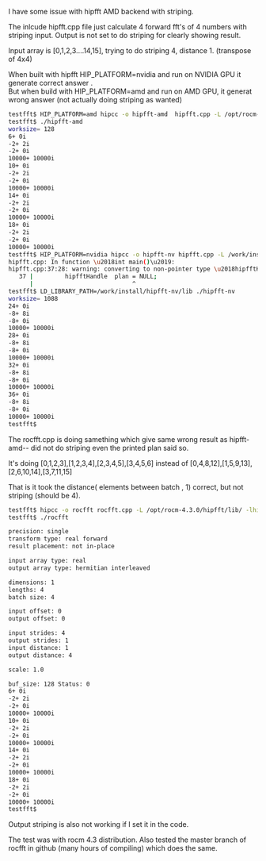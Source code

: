 I have some issue with hipfft AMD backend with striping.

The inlcude hipfft.cpp file just calculate 4 forward fft's of 4 numbers with striping input. Output is not set to do striping for clearly showing result.

Input array is [0,1,2,3....14,15], trying to do striping 4, distance 1. (transpose of 4x4)

When built with hipfft HIP_PLATFORM=nvidia and run on NVIDIA GPU it generate correct answer .  
But when build with HIP_PLATFORM=amd and run on AMD GPU, it generat wrong answer (not actually doing striping as wanted)

``` bash
testfft$ HIP_PLATFORM=amd hipcc -o hipfft-amd  hipfft.cpp -L /opt/rocm-4.3.0/hipfft/lib/ -lhipfft -I /opt/rocm-4.3.0/hipfft/include
testfft$ ./hipfft-amd
worksize= 128
6+ 0i 
-2+ 2i 
-2+ 0i 
10000+ 10000i 
10+ 0i 
-2+ 2i 
-2+ 0i 
10000+ 10000i 
14+ 0i 
-2+ 2i 
-2+ 0i 
10000+ 10000i 
18+ 0i 
-2+ 2i 
-2+ 0i 
10000+ 10000i 
testfft$ HIP_PLATFORM=nvidia hipcc -o hipfft-nv hipfft.cpp -L /work/install/hipfft-nv/lib/ -lhipfft -I /work/hipfft-nv/include/ -I /opt/rocm/hip/include
hipfft.cpp: In function \u2018int main()\u2019:
hipfft.cpp:37:28: warning: converting to non-pointer type \u2018hipfftHandle\u2019 {aka \u2018int\u2019} from NULL [-Wconversion-null]
   37 |         hipfftHandle  plan = NULL;
      |                            ^
testfft$ LD_LIBRARY_PATH=/work/install/hipfft-nv/lib ./hipfft-nv 
worksize= 1088
24+ 0i 
-8+ 8i 
-8+ 0i 
10000+ 10000i 
28+ 0i 
-8+ 8i 
-8+ 0i 
10000+ 10000i 
32+ 0i 
-8+ 8i 
-8+ 0i 
10000+ 10000i 
36+ 0i 
-8+ 8i 
-8+ 0i 
10000+ 10000i 
testfft$ 
```

The rocfft.cpp is doing samething which give same wrong result as hipfft-amd-- did not do striping even the printed plan said so.

It's doing [0,1,2,3],[1,2,3,4],[2,3,4,5],[3,4,5,6] instead of [0,4,8,12],[1,5,9,13],[2,6,10,14],[3,7,11,15]

That is it took  the distance( elements between batch , 1) correct, but not striping (should be 4).

``` bash
testfft$ hipcc -o rocfft rocfft.cpp -L /opt/rocm-4.3.0/hipfft/lib/ -lhipfft -L /opt/rocm-4.3.0/rocfft/lib/ -lrocfft 
testfft$ ./rocfft

precision: single
transform type: real forward
result placement: not in-place

input array type: real
output array type: hermitian interleaved

dimensions: 1
lengths: 4
batch size: 4

input offset: 0
output offset: 0

input strides: 4
output strides: 1
input distance: 1
output distance: 4

scale: 1.0

buf_size: 128 Status: 0
6+ 0i 
-2+ 2i 
-2+ 0i 
10000+ 10000i 
10+ 0i 
-2+ 2i 
-2+ 0i 
10000+ 10000i 
14+ 0i 
-2+ 2i 
-2+ 0i 
10000+ 10000i 
18+ 0i 
-2+ 2i 
-2+ 0i 
10000+ 10000i 
testfft$
```

Output striping is also not working if I set it in the code. 

The test was with rocm 4.3 distribution.  Also tested the master branch of rocfft in github (many hours of compiling) which does the same. 
